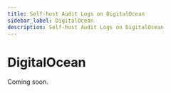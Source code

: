 ```yaml
---
title: Self-host Audit Logs on DigitalOcean
sidebar_label: DigitalOcean
description: Self-host Audit Logs on DigitalOcean
---
```


# DigitalOcean

Coming soon.
